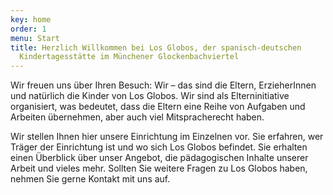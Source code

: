 ```yaml
---
key: home
order: 1
menu: Start
title: Herzlich Willkommen bei Los Globos, der spanisch-deutschen
  Kindertagesstätte im Münchener Glockenbachviertel
---
```

Wir freuen uns über Ihren Besuch:  Wir – das sind die Eltern, ErzieherInnen und natürlich die Kinder von Los Globos. Wir sind als Elterninitiative organisiert, was bedeutet, dass die Eltern eine Reihe von Aufgaben und Arbeiten übernehmen, aber auch viel Mitspracherecht haben.

Wir stellen Ihnen hier unsere Einrichtung im Einzelnen vor. Sie erfahren, wer Träger der Einrichtung ist und wo sich Los Globos befindet. Sie erhalten einen Überblick über unser Angebot, die pädagogischen Inhalte unserer Arbeit und vieles mehr. Sollten Sie weitere Fragen zu Los Globos haben, nehmen Sie gerne Kontakt mit uns auf.